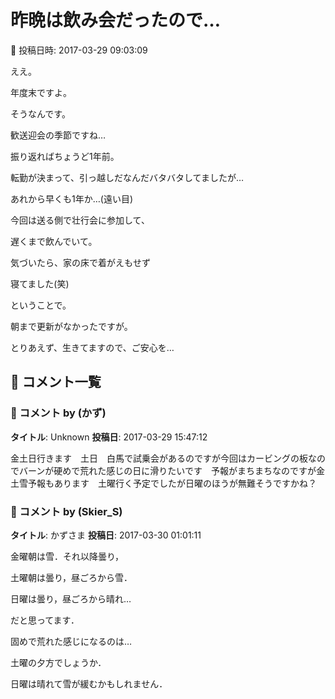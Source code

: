 # 昨晩は飲み会だったので…

📅 投稿日時: 2017-03-29 09:03:09

ええ。


年度末ですよ。


そうなんです。


歓送迎会の季節ですね…





振り返ればちょうど1年前。


転勤が決まって、引っ越しだなんだバタバタしてましたが…


あれから早くも1年か…(遠い目)





今回は送る側で壮行会に参加して、


遅くまで飲んでいて。


気づいたら、家の床で着がえもせず


寝てました(笑)





ということで。


朝まで更新がなかったですが。


とりあえず、生きてますので、ご安心を…

## 💬 コメント一覧

### 💬 コメント by (かず)
**タイトル**: Unknown
**投稿日**: 2017-03-29 15:47:12

金土日行きます　土日　白馬で試乗会があるのですが今回はカービングの板なのでバーンが硬めで荒れた感じの日に滑りたいです　予報がまちまちなのですが金土雪予報もあります　土曜行く予定でしたが日曜のほうが無難そうですかね？

### 💬 コメント by (Skier_S)
**タイトル**: かずさま
**投稿日**: 2017-03-30 01:01:11

金曜朝は雪．それ以降曇り，

土曜朝は曇り，昼ごろから雪．

日曜は曇り，昼ごろから晴れ…

だと思ってます．

固めで荒れた感じになるのは…

土曜の夕方でしょうか．

日曜は晴れて雪が緩むかもしれません．

